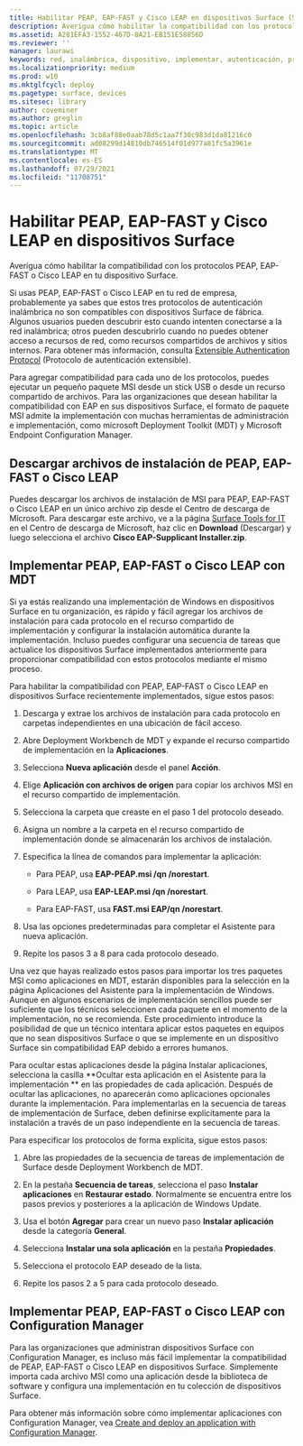 ```yaml
---
title: Habilitar PEAP, EAP-FAST y Cisco LEAP en dispositivos Surface (Surface)
description: Averigua cómo habilitar la compatibilidad con los protocolos PEAP, EAP-FAST o Cisco LEAP en tu dispositivo Surface.
ms.assetid: A281EFA3-1552-467D-8A21-EB151E58856D
ms.reviewer: ''
manager: laurawi
keywords: red, inalámbrica, dispositivo, implementar, autenticación, protocolo
ms.localizationpriority: medium
ms.prod: w10
ms.mktglfcycl: deploy
ms.pagetype: surface, devices
ms.sitesec: library
author: coveminer
ms.author: greglin
ms.topic: article
ms.openlocfilehash: 3cb8af88e0aab78d5c1aa7f30c983d1da81216c0
ms.sourcegitcommit: ad08299d14810db746514f01d977a81fc5a3961e
ms.translationtype: MT
ms.contentlocale: es-ES
ms.lasthandoff: 07/29/2021
ms.locfileid: "11708751"
---
```

# <a name="enable-peap-eap-fast-and-cisco-leap-on-surface-devices"></a>Habilitar PEAP, EAP-FAST y Cisco LEAP en dispositivos Surface

Averigua cómo habilitar la compatibilidad con los protocolos PEAP, EAP-FAST o Cisco LEAP en tu dispositivo Surface.

Si usas PEAP, EAP-FAST o Cisco LEAP en tu red de empresa, probablemente ya sabes que estos tres protocolos de autenticación inalámbrica no son compatibles con dispositivos Surface de fábrica. Algunos usuarios pueden descubrir esto cuando intenten conectarse a la red inalámbrica; otros pueden descubrirlo cuando no puedes obtener acceso a recursos de red, como recursos compartidos de archivos y sitios internos. Para obtener más información, consulta [Extensible Authentication Protocol](/previous-versions/windows/it-pro/windows-xp/bb457039(v=technet.10)?) (Protocolo de autenticación extensible).

Para agregar compatibilidad para cada uno de los protocolos, puedes ejecutar un pequeño paquete MSI desde un stick USB o desde un recurso compartido de archivos. Para las organizaciones que desean habilitar la compatibilidad con EAP en sus dispositivos Surface, el formato de paquete MSI admite la implementación con muchas herramientas de administración e implementación, como microsoft Deployment Toolkit (MDT) y Microsoft Endpoint Configuration Manager.

## <a name="download-peap-eap-fast-or-cisco-leap-installation-files"></a><a href="" id="download-peap--eap-fast--or-cisco-leap-installation-files--"></a>Descargar archivos de instalación de PEAP, EAP-FAST o Cisco LEAP

Puedes descargar los archivos de instalación de MSI para PEAP, EAP-FAST o Cisco LEAP en un único archivo zip desde el Centro de descarga de Microsoft. Para descargar este archivo, ve a la página [Surface Tools for IT](https://www.microsoft.com/download/details.aspx?id=46703) en el Centro de descarga de Microsoft, haz clic en **Download** (Descargar) y luego selecciona el archivo **Cisco EAP-Supplicant Installer.zip**.

## <a name="deploy-peap-eap-fast-or-cisco-leap-with-mdt"></a>Implementar PEAP, EAP-FAST o Cisco LEAP con MDT

Si ya estás realizando una implementación de Windows en dispositivos Surface en tu organización, es rápido y fácil agregar los archivos de instalación para cada protocolo en el recurso compartido de implementación y configurar la instalación automática durante la implementación. Incluso puedes configurar una secuencia de tareas que actualice los dispositivos Surface implementados anteriormente para proporcionar compatibilidad con estos protocolos mediante el mismo proceso.

Para habilitar la compatibilidad con PEAP, EAP-FAST o Cisco LEAP en dispositivos Surface recientemente implementados, sigue estos pasos:

1. Descarga y extrae los archivos de instalación para cada protocolo en carpetas independientes en una ubicación de fácil acceso.

2. Abre Deployment Workbench de MDT y expande el recurso compartido de implementación en la **Aplicaciones**.

3. Selecciona **Nueva aplicación** desde el panel **Acción**.

4. Elige **Aplicación con archivos de origen** para copiar los archivos MSI en el recurso compartido de implementación.

5. Selecciona la carpeta que creaste en el paso 1 del protocolo deseado.

6. Asigna un nombre a la carpeta en el recurso compartido de implementación donde se almacenarán los archivos de instalación.

7. Especifica la línea de comandos para implementar la aplicación:

    - Para PEAP, usa **EAP-PEAP.msi /qn /norestart**.

    - Para LEAP, usa **EAP-LEAP.msi /qn /norestart**.

    - Para EAP-FAST, usa **FAST.msi EAP/qn /norestart**.

8. Usa las opciones predeterminadas para completar el Asistente para nueva aplicación.

9. Repite los pasos 3 a 8 para cada protocolo deseado.

Una vez que hayas realizado estos pasos para importar los tres paquetes MSI como aplicaciones en MDT, estarán disponibles para la selección en la página Aplicaciones del Asistente para la implementación de Windows. Aunque en algunos escenarios de implementación sencillos puede ser suficiente que los técnicos seleccionen cada paquete en el momento de la implementación, no se recomienda. Este procedimiento introduce la posibilidad de que un técnico intentara aplicar estos paquetes en equipos que no sean dispositivos Surface o que se implemente en un dispositivo Surface sin compatibilidad EAP debido a errores humanos.

Para ocultar estas aplicaciones desde la página Instalar aplicaciones, selecciona la casilla **Ocultar esta aplicación en el Asistente para la implementación ** en las propiedades de cada aplicación. Después de ocultar las aplicaciones, no aparecerán como aplicaciones opcionales durante la implementación. Para implementarlas en la secuencia de tareas de implementación de Surface, deben definirse explícitamente para la instalación a través de un paso independiente en la secuencia de tareas.

Para especificar los protocolos de forma explícita, sigue estos pasos:

1. Abre las propiedades de la secuencia de tareas de implementación de Surface desde Deployment Workbench de MDT.

2. En la pestaña **Secuencia de tareas**, selecciona el paso **Instalar aplicaciones** en **Restaurar estado**. Normalmente se encuentra entre los pasos previos y posteriores a la aplicación de Windows Update.

3. Usa el botón **Agregar** para crear un nuevo paso **Instalar aplicación** desde la categoría **General**.

4. Selecciona **Instalar una sola aplicación** en la pestaña **Propiedades**.

5. Selecciona el protocolo EAP deseado de la lista.

6. Repite los pasos 2 a 5 para cada protocolo deseado.

## <a name="deploy-peap-eap-fast-or-cisco-leap-with-configuration-manager"></a>Implementar PEAP, EAP-FAST o Cisco LEAP con Configuration Manager

Para las organizaciones que administran dispositivos Surface con Configuration Manager, es incluso más fácil implementar la compatibilidad de PEAP, EAP-FAST o Cisco LEAP en dispositivos Surface. Simplemente importa cada archivo MSI como una aplicación desde la biblioteca de software y configura una implementación en tu colección de dispositivos Surface.

Para obtener más información sobre cómo implementar aplicaciones con Configuration Manager, vea [Create and deploy an application with Configuration Manager](/mem/configmgr/apps/get-started/create-and-deploy-an-application.md).
